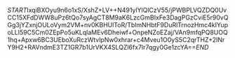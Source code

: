 $START$IxqiBXOyu9n6o1xS/XshZ+LV++N491ylYlQlCzV55/jPWBPLVQZDQ0UvCC15XFdDWW8uPz6tQo7syAgCT8M9aK6LzcGmBIxFe3DagPGzCviE5r90vQGg3jYZxnjOULoVym2VM+nv0KBHUlToR/TblmNHbtF9DuRlTrnozHmc4kIYupoLLI59C5Cm0ZEpPo5uKLqlaMEv6Dheiwf+OnpeNZoEZaj/VAn9mfqPQ8UOQ1hq+Apxw6BC3UEboXuRczWtvlpNw0xhrar+c4Mveu1O0yS5C2qrTHZ+2INrY9H2+RAVndmE3TZ1GR7b1UrVKX4SLQZl6fx7lr7qgy0Ge1zcYA==$END$